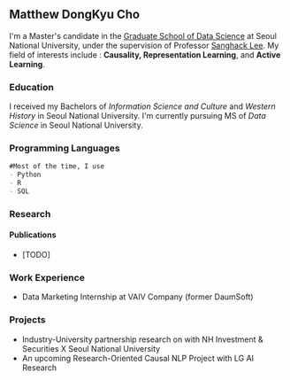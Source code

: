 ## Matthew DongKyu Cho

I'm a Master's candidate in the [Graduate School of Data Science](https://gsds.snu.ac.kr/) at Seoul National University, under the supervision of Professor [Sanghack Lee](https://www.sanghacklee.me/). My field of interests include : **Causality, Representation Learning**, and **Active Learning**. 

### Education

I received my Bachelors of *Information Science and Culture* and *Western History* in Seoul National University. I'm currently pursuing MS of *Data Science* in Seoul National University.

### Programming Languages
```markdown
#Most of the time, I use
- Python
- R 
- SQL 
```

### Research
#### Publications
- [TODO]

### Work Experience
- Data Marketing Internship at VAIV Company (former DaumSoft)

### Projects
- Industry-University partnership research on <Stock Interrelation Research using Keyword and Supply Chain data> with NH Investment & Securities X Seoul National University
- An upcoming Research-Oriented Causal NLP Project with LG AI Research
